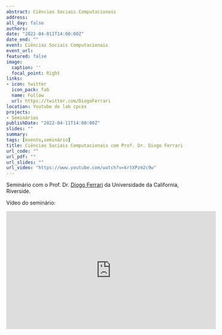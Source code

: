 ```yaml
---
abstract: Ciências Sociais Computacionais
address:
all_day: false
authors: 
date: "2022-04-011T14:00:00Z"
date_end: ""
event: Ciências Sociais Computacionais
event_url: 
featured: false
image:
  caption: ''
  focal_point: Right
links:
- icon: twitter
  icon_pack: fab
  name: Follow
  url: https://twitter.com/DiogoFerrari
location: Youtube do lab cpcex
projects:
- Seminários
publishDate: "2022-04-11T14:00:00Z"
slides: ""
summary: 
tags: [evento,seminário]
title: Ciências Sociais Computacionais com Prof. Dr. Diogo Ferrari
url_code: ""
url_pdf: ""
url_slides: ""
url_video: "https://www.youtube.com/watch?v=krtXPzm2c9w"
---
```


Seminário com o Prof. Dr. [Diogo Ferrari](https://www.diogoferrari.com/) da Universidade da California, Riverside.


Vídeo do seminário:
<center><iframe width="560" height="315" src="https://www.youtube.com/embed/krtXPzm2c9w" title="YouTube video player" frameborder="0" allow="accelerometer; autoplay; clipboard-write; encrypted-media; gyroscope; picture-in-picture" allowfullscreen></iframe></center> 